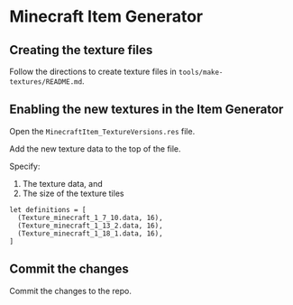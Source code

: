 # Minecraft Item Generator

## Creating the texture files

Follow the directions to create texture files in `tools/make-textures/README.md`.

## Enabling the new textures in the Item Generator

Open the `MinecraftItem_TextureVersions.res` file.

Add the new texture data to the top of the file.

Specify:

1. The texture data, and
2. The size of the texture tiles

```res
let definitions = [
  (Texture_minecraft_1_7_10.data, 16),
  (Texture_minecraft_1_13_2.data, 16),
  (Texture_minecraft_1_18_1.data, 16),
]
```

## Commit the changes

Commit the changes to the repo.
